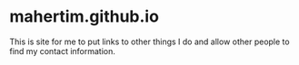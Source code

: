 # mahertim.github.io
This is site for me to put links to other things I do and allow other people to find my contact information.